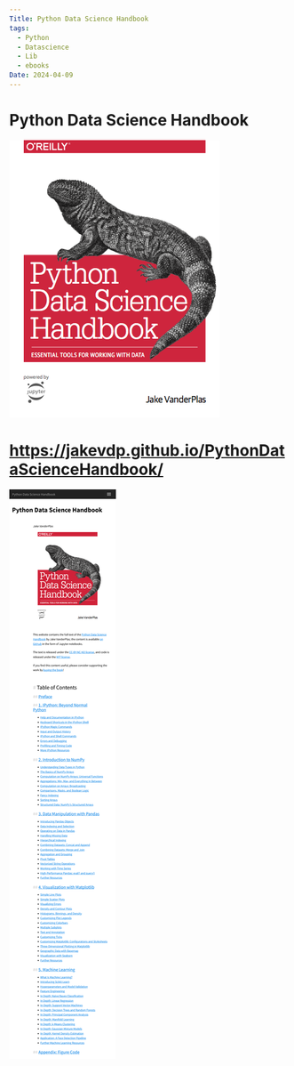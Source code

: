 ```yaml
---
Title: Python Data Science Handbook
tags:
  - Python
  - Datascience
  - Lib
  - ebooks
Date: 2024-04-09
---
```

# Python Data Science Handbook

![](_asset/2024-04-09_py_Datascience_image_1.png)

# https://jakevdp.github.io/PythonDataScienceHandbook/


![](_asset/2024-04-09_py_Datascience_image_2.png)